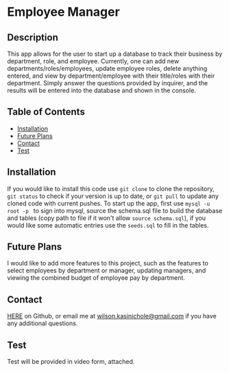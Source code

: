# Employee Manager

## Description

This app allows for the user to start up a database to track their business by department, role, and employee. Currently, one can add new departments/roles/employees, update employee roles, delete anything entered, and view by department/employee with their title/roles with their department. Simply answer the questions provided by inquirer, and the results will be entered into the database and shown in the console.

## Table of Contents
  - [Installation](#installation)
  - [Future Plans](#future-plans)
  - [Contact](#contact)
  - [Test](#test)

  ## Installation

  If you would like to install this code use `git clone` to clone the repository, `git status` to check if your version is up to date, or `git pull` to update any cloned code with current pushes. To start up the app, first use `mysql -u root -p ` to sign into mysql, source the schema.sql file to build the database and tables (copy path to file if it won't allow `source schema.sql`), if you would like some automatic entries use the `seeds.sql` to fill in the tables.

  ## Future Plans

  I would like to add more features to this project, such as the features to select employees by department or manager, updating managers, and viewing the combined budget of employee pay by department.

  ## Contact

  [HERE](https://github.com/KC-Nick) on Github, or email me at wilson.kasinichole@gmail.com if you have any additional questions.

  ## Test

  Test will be provided in video form, attached.